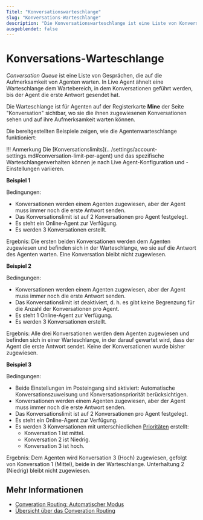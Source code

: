```yaml
---
Titel: "Konversationswarteschlange"
slug: "Konversations-Warteschlange"
description: "Die Konversationswarteschlange ist eine Liste von Konversationen, die auf die Aufmerksamkeit menschlicher Agenten warten. In Live Agent ähnelt eine Warteschlange dem Wartebereich, in dem Gespräche geführt werden, bis der Agent die erste Antwort nicht gesendet hat."
ausgeblendet: false
---
```


# Konversations-Warteschlange

_Conversation Queue_ ist eine Liste von Gesprächen, die auf die Aufmerksamkeit von Agenten warten. In Live Agent ähnelt eine Warteschlange dem Wartebereich, in dem Konversationen geführt werden, bis der Agent die erste Antwort gesendet hat.

Die Warteschlange ist für Agenten auf der Registerkarte **Mine** der Seite "Konversation" sichtbar, wo sie die ihnen zugewiesenen Konversationen sehen und auf ihre Aufmerksamkeit warten können.

Die bereitgestellten Beispiele zeigen, wie die Agentenwarteschlange funktioniert:

!!! Anmerkung
    Die [Konversationslimits](.. /settings/account-settings.md#conversation-limit-per-agent) und das spezifische Warteschlangenverhalten können je nach Live Agent-Konfiguration und -Einstellungen variieren.

**Beispiel 1**

Bedingungen:

- Konversationen werden einem Agenten zugewiesen, aber der Agent muss immer noch die erste Antwort senden.
- Das Konversationslimit ist auf 2 Konversationen pro Agent festgelegt.
- Es steht ein Online-Agent zur Verfügung.
- Es werden 3 Konversationen erstellt.

Ergebnis: Die ersten beiden Konversationen werden dem Agenten zugewiesen und befinden sich in der Warteschlange, wo sie auf die Antwort des Agenten warten. Eine Konversation bleibt nicht zugewiesen.

**Beispiel 2**

Bedingungen:

- Konversationen werden einem Agenten zugewiesen, aber der Agent muss immer noch die erste Antwort senden.
- Das Konversationslimit ist deaktiviert, d. h. es gibt keine Begrenzung für die Anzahl der Konversationen pro Agent.
- Es steht 1 Online-Agent zur Verfügung.
- Es werden 3 Konversationen erstellt.

Ergebnis: Alle drei Konversationen werden dem Agenten zugewiesen und befinden sich in einer Warteschlange, in der darauf gewartet wird, dass der Agent die erste Antwort sendet. Keine der Konversationen wurde bisher zugewiesen.

**Beispiel 3**

Bedingungen:

- Beide Einstellungen im Posteingang sind aktiviert: Automatische Konversationszuweisung und Konversationspriorität berücksichtigen.
- Konversationen werden einem Agenten zugewiesen, aber der Agent muss immer noch die erste Antwort senden.
- Das Konversationslimit ist auf 2 Konversationen pro Agent festgelegt.
- Es steht ein Online-Agent zur Verfügung.
- Es werden 3 Konversationen mit unterschiedlichen [Prioritäten](conversation-routing/automatic-mode.md#consider-conversation-parameters) erstellt:
    - Konversation 1 ist mittel.
    - Konversation 2 ist Niedrig.
    - Konversation 3 ist hoch.

Ergebnis: Dem Agenten wird Konversation 3 (Hoch) zugewiesen, gefolgt von Konversation 1 (Mittel), beide in der Warteschlange. Unterhaltung 2 (Niedrig) bleibt nicht zugewiesen.

## Mehr Informationen

- [Converation Routing: Automatischer Modus](conversation-routing/automatic-mode.md)
- [Übersicht über das Converation Routing](conversation-routing/overview.md)